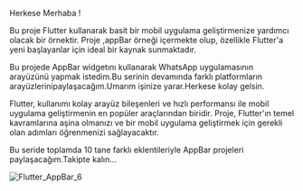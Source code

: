 Herkese Merhaba !

Bu proje Flutter kullanarak basit bir mobil uygulama geliştirmenize yardımcı olacak bir örnektir. Proje ,appBar örneği içermekte olup, özellikle Flutter'a yeni başlayanlar için ideal bir kaynak sunmaktadır.

Bu projede AppBar widgetını kullanarak WhatsApp uygulamasının arayüzünü yapmak istedim.Bu serinin devamında farklı platformların arayüzlerinipaylaşacağım.Umarım işinize yarar.Herkese kolay gelsin.

Flutter, kullanımı kolay arayüz bileşenleri ve hızlı performansı ile mobil uygulama geliştirmenin en popüler araçlarından biridir. Proje, Flutter'ın temel kavramlarına aşina olmanızı ve bir mobil uygulama geliştirmek için gerekli olan adımları öğrenmenizi sağlayacaktır.

Bu seride toplamda 10 tane farklı eklentileriyle AppBar projeleri paylaşacağım.Takipte kalın...

![Flutter_AppBar_6](https://user-images.githubusercontent.com/114624213/227062823-e6872ace-e622-43d9-ad86-6fd18a44c219.jpg)
